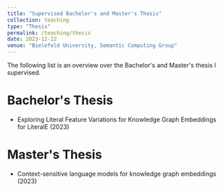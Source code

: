 ```yaml
---
title: "Supervised Bachelor's and Master's Thesis"
collection: teaching
type: "Thesis"
permalink: /teaching/thesis
date: 2023-12-22
venue: "Bielefeld University, Semantic Computing Group"
---
```


The following list is an overview over the Bachelor's and Master's thesis I supervised. 

Bachelor's Thesis  
======
* Exploring Literal Feature Variations for Knowledge Graph Embeddings for LiteralE (2023)



Master's Thesis
======
* Context-sensitive language models for knowledge graph embeddings (2023)



